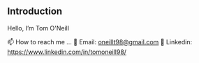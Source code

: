 ## Introduction
Hello, I’m Tom O'Neill

  📫 How to reach me ...
  📨 Email: oneillt98@gmail.com
  💼 Linkedin: https://www.linkedin.com/in/tomoneill98/

<!---
Tomoneill98/Tomoneill98 is a ✨ special ✨ repository because its `README.md` (this file) appears on your GitHub profile.
You can click the Preview link to take a look at your changes.
--->
